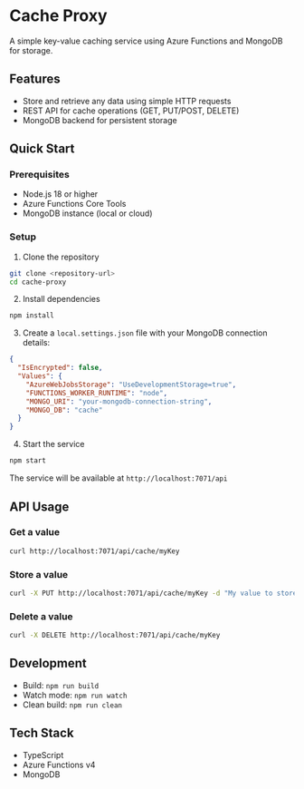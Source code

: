 # Cache Proxy

A simple key-value caching service using Azure Functions and MongoDB for storage.

## Features

- Store and retrieve any data using simple HTTP requests
- REST API for cache operations (GET, PUT/POST, DELETE)
- MongoDB backend for persistent storage

## Quick Start

### Prerequisites

- Node.js 18 or higher
- Azure Functions Core Tools
- MongoDB instance (local or cloud)

### Setup

1. Clone the repository

```bash
git clone <repository-url>
cd cache-proxy
```

2. Install dependencies

```bash
npm install
```

3. Create a `local.settings.json` file with your MongoDB connection details:

```json
{
  "IsEncrypted": false,
  "Values": {
    "AzureWebJobsStorage": "UseDevelopmentStorage=true",
    "FUNCTIONS_WORKER_RUNTIME": "node",
    "MONGO_URI": "your-mongodb-connection-string",
    "MONGO_DB": "cache"
  }
}
```

4. Start the service

```bash
npm start
```

The service will be available at `http://localhost:7071/api`

## API Usage

### Get a value

```bash
curl http://localhost:7071/api/cache/myKey
```

### Store a value

```bash
curl -X PUT http://localhost:7071/api/cache/myKey -d "My value to store"
```

### Delete a value

```bash
curl -X DELETE http://localhost:7071/api/cache/myKey
```

## Development

- Build: `npm run build`
- Watch mode: `npm run watch`
- Clean build: `npm run clean`

## Tech Stack

- TypeScript
- Azure Functions v4
- MongoDB
